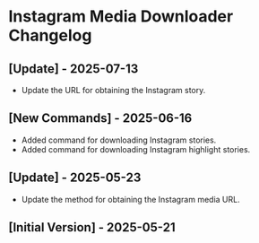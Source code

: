 # Instagram Media Downloader Changelog

## [Update] - 2025-07-13

- Update the URL for obtaining the Instagram story.

## [New Commands] - 2025-06-16

- Added command for downloading Instagram stories.
- Added command for downloading Instagram highlight stories.

## [Update] - 2025-05-23

- Update the method for obtaining the Instagram media URL.

## [Initial Version] - 2025-05-21